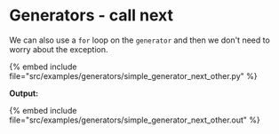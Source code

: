 # Generators - call next

We can also use a `for` loop on the `generator` and then we don't need to worry about the exception.

{% embed include file="src/examples/generators/simple_generator_next_other.py" %}

**Output:**

{% embed include file="src/examples/generators/simple_generator_next_other.out" %}



